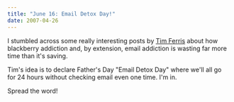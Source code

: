```yaml
---
title: "June 16: Email Detox Day!"
date: 2007-04-26
---
```


I stumbled across some really interesting posts by [Tim Ferris](http://www.fourhourworkweek.com/blog/2007/04/20/how-to-firewall-attention-and-reclaim-time/) about how blackberry addiction and, by extension, email addiction is wasting far more time than it's saving.

Tim's idea is to declare Father's Day "Email Detox Day" where we'll all go for 24 hours without checking email even one time. I'm in.

Spread the word!
